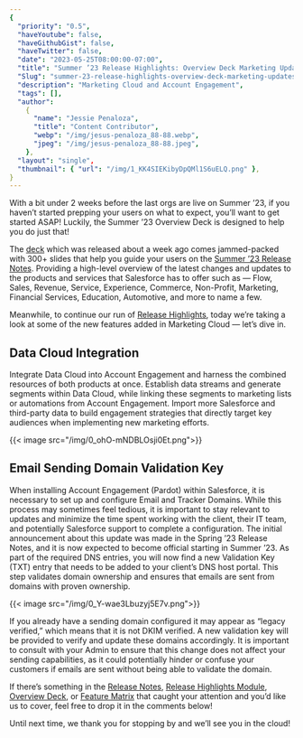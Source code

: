 ```yaml
---
{
  "priority": "0.5",
  "haveYoutube": false,
  "haveGithubGist": false,
  "haveTwitter": false,
  "date": "2023-05-25T08:00:00-07:00",
  "title": "Summer ’23 Release Highlights: Overview Deck Marketing Updates",
  "Slug": "summer-23-release-highlights-overview-deck-marketing-updates",
  "description": "Marketing Cloud and Account Engagement",
  "tags": [],
  "author":
    {
      "name": "Jessie Penaloza",
      "title": "Content Contributor",
      "webp": "/img/jesus-penaloza_88-88.webp",
      "jpeg": "/img/jesus-penaloza_88-88.jpeg",
    },
  "layout": "single",
  "thumbnail": { "url": "/img/1_KK4SIEKibyDpQMl1S6uELQ.png" },
}
---
```


With a bit under 2 weeks before the last orgs are live on Summer ’23, if you haven’t started prepping your users on what to expect, you’ll want to get started ASAP! Luckily, the Summer ’23 Overview Deck is designed to help you do just that!

The [deck](https://docs.google.com/presentation/d/1aPVu_zVBxdVRE45-E9FZhiGkdWMyHqvBuxVD-GJxQPQ/) which was released about a week ago comes jammed-packed with 300+ slides that help you guide your users on the [Summer ’23 Release Notes](https://help.salesforce.com/s/articleView?id=release-notes.salesforce_release_notes.htm&release=244&type=5). Providing a high-level overview of the latest changes and updates to the products and services that Salesforce has to offer such as — Flow, Sales, Revenue, Service, Experience, Commerce, Non-Profit, Marketing, Financial Services, Education, Automotive, and more to name a few.

Meanwhile, to continue our run of [Release Highlights](https://medium.com/creme-de-la-crm/releasehighlights/home), today we’re taking a look at some of the new features added in Marketing Cloud — let’s dive in.

## Data Cloud Integration

Integrate Data Cloud into Account Engagement and harness the combined resources of both products at once. Establish data streams and generate segments within Data Cloud, while linking these segments to marketing lists or automations from Account Engagement. Import more Salesforce and third-party data to build engagement strategies that directly target key audiences when implementing new marketing efforts.

{{< image src="/img/0_ohO-mNDBLOsji0Et.png">}}

## Email Sending Domain Validation Key

When installing Account Engagement (Pardot) within Salesforce, it is necessary to set up and configure Email and Tracker Domains. While this process may sometimes feel tedious, it is important to stay relevant to updates and minimize the time spent working with the client, their IT team, and potentially Salesforce support to complete a configuration. The initial announcement about this update was made in the Spring ’23 Release Notes, and it is now expected to become official starting in Summer ’23. As part of the required DNS entries, you will now find a new Validation Key (TXT) entry that needs to be added to your client’s DNS host portal. This step validates domain ownership and ensures that emails are sent from domains with proven ownership.

{{< image src="/img/0_Y-wae3Lbuzyj5E7v.png">}}

If you already have a sending domain configured it may appear as “legacy verified,” which means that it is not DKIM verified. A new validation key will be provided to verify and update these domains accordingly. It is important to consult with your Admin to ensure that this change does not affect your sending capabilities, as it could potentially hinder or confuse your customers if emails are sent without being able to validate the domain.

If there’s something in the [Release Notes](https://help.salesforce.com/s/articleView?id=release-notes.salesforce_release_notes.htm&release=244&type=5), [Release Highlights Module](https://trailhead.salesforce.com/content/learn/modules/summer-23-release-highlights), [Overview Deck](https://docs.google.com/presentation/d/1aPVu_zVBxdVRE45-E9FZhiGkdWMyHqvBuxVD-GJxQPQ/edit), or [Feature Matrix](https://trailhead.salesforce.com/trailblazer-community/feed/0D54S00000Plvm5SAB) that caught your attention and you’d like us to cover, feel free to drop it in the comments below!

Until next time, we thank you for stopping by and we’ll see you in the cloud!
